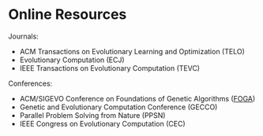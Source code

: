 # Online Resources

Journals:

* ACM Transactions on Evolutionary Learning and Optimization (TELO)
* Evolutionary Computation (ECJ)
* IEEE Transactions on Evolutionary Computation (TEVC)

Conferences:

* ACM/SIGEVO Conference on Foundations of Genetic Algorithms
  ([FOGA](https://dl.acm.org/conference/foga))
* Genetic and Evolutionary Computation Conference (GECCO)
* Parallel Problem Solving from Nature (PPSN)
* IEEE Congress on Evolutionary Computation (CEC)
